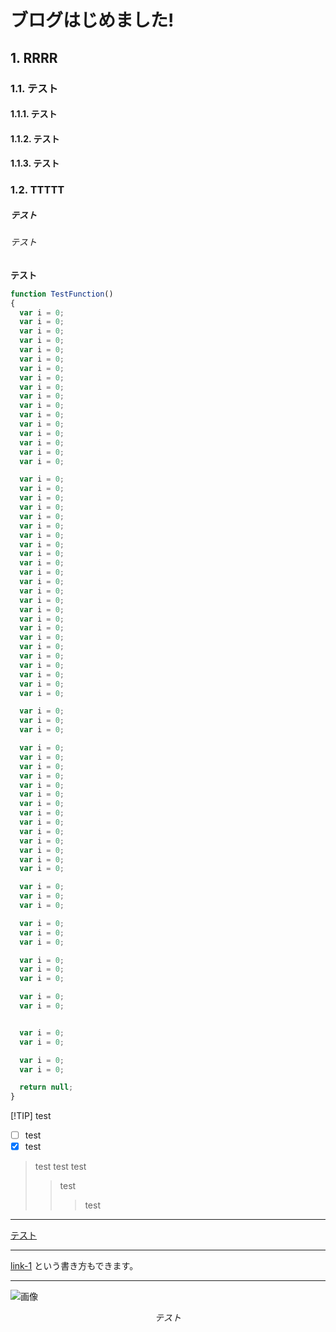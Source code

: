 # ブログはじめました!
##  1. RRRR
###  1.1. テスト
####  1.1.1. テスト
####  1.1.2. テスト
####  1.1.3. テスト
###  1.2. TTTTT
##### テスト
###### テスト

**テスト**

```javascript
function TestFunction()
{
  var i = 0;
  var i = 0;
  var i = 0;
  var i = 0;
  var i = 0;
  var i = 0;
  var i = 0;
  var i = 0;
  var i = 0;
  var i = 0;
  var i = 0;
  var i = 0;
  var i = 0;
  var i = 0;
  var i = 0;
  var i = 0;
  var i = 0;

  var i = 0;
  var i = 0;
  var i = 0;
  var i = 0;
  var i = 0;
  var i = 0;
  var i = 0;
  var i = 0;
  var i = 0;
  var i = 0;
  var i = 0;
  var i = 0;
  var i = 0;
  var i = 0;
  var i = 0;
  var i = 0;
  var i = 0;
  var i = 0;
  var i = 0;
  var i = 0;
  var i = 0;
  var i = 0;
  var i = 0;
  var i = 0;

  var i = 0;
  var i = 0;
  var i = 0;

  var i = 0;
  var i = 0;
  var i = 0;
  var i = 0;
  var i = 0;
  var i = 0;
  var i = 0;
  var i = 0;
  var i = 0;
  var i = 0;
  var i = 0;
  var i = 0;
  var i = 0;
  var i = 0;

  var i = 0;
  var i = 0;
  var i = 0;

  var i = 0;
  var i = 0;
  var i = 0;

  var i = 0;
  var i = 0;
  var i = 0;

  var i = 0;
  var i = 0;


  var i = 0;
  var i = 0;

  var i = 0;
  var i = 0;

  return null;
}
```
[!TIP] test

- [ ] test
- [x] test

> test
> test
> test
>
> > test
> >
> > > test

---

[テスト](https://test/, "テストー")

---

[link-1] という書き方もできます。

[link-1]: https://efplidavafnrkspa/

---

![画像](https://qiita-image-store.s3.amazonaws.com/0/45617/015bd058-7ea0-e6a5-b9cb-36a4fb38e59c.png "Qiita")

$$
テスト
$$
